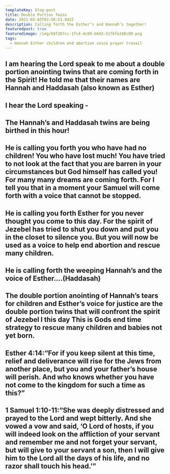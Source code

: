 ```yaml
---
templateKey: blog-post
title: Double Portion Twins
date: 2021-02-03T03:58:53.042Z
description: Calling forth the Esther’s and Hannah’s together!
featuredpost: true
featuredimage: /img/b9f267cc-1fc4-4c09-b643-51f6fe248c98.png
tags:
  - Hannah Esther children end abortion voice prayer travail
---
```

## I am hearing the Lord speak to me about a double portion anointing  twins that are coming forth in the Spirit!  He told me that their names are Hannah and Haddasah (also known as Esther)

## I hear the Lord speaking -

## The Hannah’s and Haddasah twins are being birthed in this hour!

## He is  calling  you forth you who have had no children!  You who have lost much!  You have tried to not look at the fact that you are barren in your circumstances  but God himself has called you!    For many many dreams are coming forth.  For I tell you that  in a moment your Samuel will come forth with a voice that cannot be stopped.

## 

## He is calling you forth Esther for you never thought you come to this day.   For the spirit of Jezebel has tried to shut you down  and put you in the closet to silence you.  But you will now be used as a voice to help end abortion and rescue many children.

## 

## He is calling forth the weeping Hannah’s  and the voice of Esther....(Haddasah)

## 

## The double portion anointing of Hannah’s tears for children and Esther’s voice for justice are the double portion twins that will confront the spirit of Jezebel I this day This is Gods end time strategy to rescue many children and babies not yet born.

## 

## Esther 4:14:“For if you keep silent at this time, relief and deliverance will rise for the Jews from another place, but you and your father’s house will perish. And who knows whether you have not come to the kingdom for such a time as this?”

## ‭‭1 Samuel 1:10-11:“She was deeply distressed and prayed to the Lord and wept bitterly. And she vowed a vow and said, ‘O Lord of hosts, if you will indeed look on the affliction of your servant and remember me and not forget your servant, but will give to your servant a son, then I will give him to the Lord all the days of his life, and no razor shall touch his head.’”

## ‭‭

## 

## ‭‭
